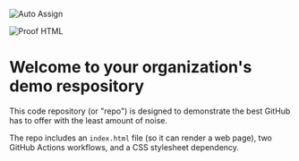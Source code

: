 ![Auto Assign](https://github.com/Cybervault-Network/demo-repository/actions/workflows/auto-assign.yml/badge.svg)

![Proof HTML](https://github.com/Cybervault-Network/demo-repository/actions/workflows/proof-html.yml/badge.svg)

# Welcome to your organization's demo respository
This code repository (or "repo") is designed to demonstrate the best GitHub has to offer with the least amount of noise.

The repo includes an `index.html` file (so it can render a web page), two GitHub Actions workflows, and a CSS stylesheet dependency.
